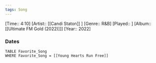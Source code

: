 ```yaml
---
tags: Song  
---
```

[Time:: 4:10]
[Artist:: [[Candi Staton]] ]
[Genre:: R&B]
[Played:: ]
[Album:: [[Ultimate FM Gold (2022)]]]
[Year:: 2022]
### Dates
````dataview
TABLE Favorite_Song
WHERE Favorite_Song = [[Young Hearts Run Free]]
````